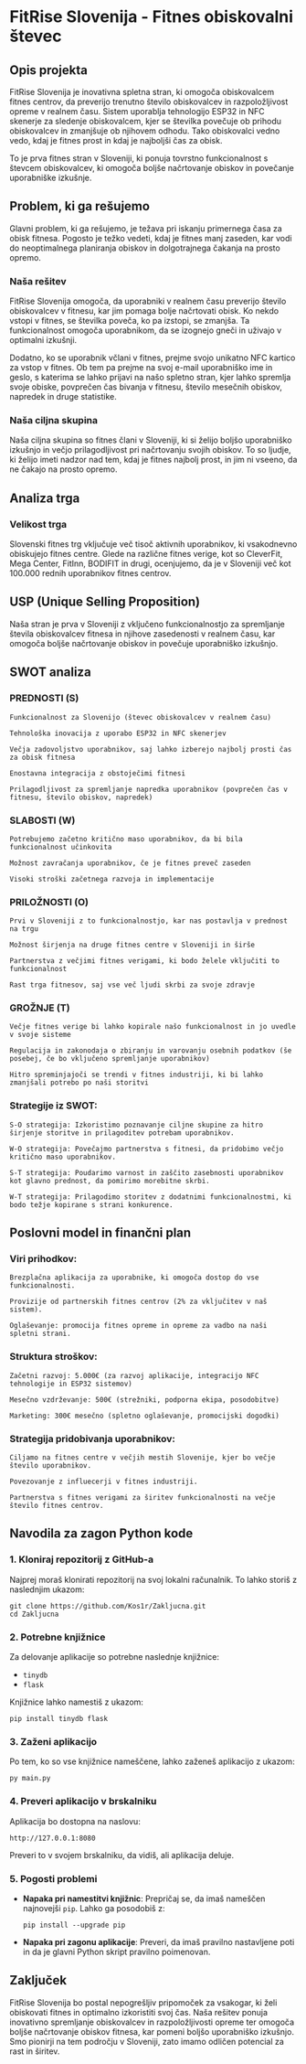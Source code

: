 # FitRise Slovenija - Fitnes obiskovalni števec
## Opis projekta

FitRise Slovenija je inovativna spletna stran, ki omogoča obiskovalcem fitnes centrov, da preverijo trenutno število obiskovalcev in razpoložljivost opreme v realnem času. Sistem uporablja tehnologijo ESP32 in NFC skenerje za sledenje obiskovalcem, kjer se številka povečuje ob prihodu obiskovalcev in zmanjšuje ob njihovem odhodu. Tako obiskovalci vedno vedo, kdaj je fitnes prost in kdaj je najboljši čas za obisk.

To je prva fitnes stran v Sloveniji, ki ponuja tovrstno funkcionalnost s števcem obiskovalcev, ki omogoča boljše načrtovanje obiskov in povečanje uporabniške izkušnje.
## Problem, ki ga rešujemo

Glavni problem, ki ga rešujemo, je težava pri iskanju primernega časa za obisk fitnesa. Pogosto je težko vedeti, kdaj je fitnes manj zaseden, kar vodi do neoptimalnega planiranja obiskov in dolgotrajnega čakanja na prosto opremo.
### Naša rešitev

FitRise Slovenija omogoča, da uporabniki v realnem času preverijo število obiskovalcev v fitnesu, kar jim pomaga bolje načrtovati obisk. Ko nekdo vstopi v fitnes, se številka poveča, ko pa izstopi, se zmanjša. Ta funkcionalnost omogoča uporabnikom, da se izognejo gneči in uživajo v optimalni izkušnji.

Dodatno, ko se uporabnik včlani v fitnes, prejme svojo unikatno NFC kartico za vstop v fitnes. Ob tem pa prejme na svoj e-mail uporabniško ime in geslo, s katerima se lahko prijavi na našo spletno stran, kjer lahko spremlja svoje obiske, povprečen čas bivanja v fitnesu, število mesečnih obiskov, napredek in druge statistike.
### Naša ciljna skupina

Naša ciljna skupina so fitnes člani v Sloveniji, ki si želijo boljšo uporabniško izkušnjo in večjo prilagodljivost pri načrtovanju svojih obiskov. To so ljudje, ki želijo imeti nadzor nad tem, kdaj je fitnes najbolj prost, in jim ni vseeno, da ne čakajo na prosto opremo.
## Analiza trga
### Velikost trga

Slovenski fitnes trg vključuje več tisoč aktivnih uporabnikov, ki vsakodnevno obiskujejo fitnes centre. Glede na različne fitnes verige, kot so CleverFit, Mega Center, FitInn, BODIFIT in drugi, ocenjujemo, da je v Sloveniji več kot 100.000 rednih uporabnikov fitnes centrov.

## USP (Unique Selling Proposition)

Naša stran je prva v Sloveniji z vključeno funkcionalnostjo za spremljanje števila obiskovalcev fitnesa in njihove zasedenosti v realnem času, kar omogoča boljše načrtovanje obiskov in povečuje uporabniško izkušnjo.
## SWOT analiza
### PREDNOSTI (S)

    Funkcionalnost za Slovenijo (števec obiskovalcev v realnem času)

    Tehnološka inovacija z uporabo ESP32 in NFC skenerjev

    Večja zadovoljstvo uporabnikov, saj lahko izberejo najbolj prosti čas za obisk fitnesa

    Enostavna integracija z obstoječimi fitnesi

    Prilagodljivost za spremljanje napredka uporabnikov (povprečen čas v fitnesu, število obiskov, napredek)

### SLABOSTI (W)

    Potrebujemo začetno kritično maso uporabnikov, da bi bila funkcionalnost učinkovita

    Možnost zavračanja uporabnikov, če je fitnes preveč zaseden

    Visoki stroški začetnega razvoja in implementacije

### PRILOŽNOSTI (O)

    Prvi v Sloveniji z to funkcionalnostjo, kar nas postavlja v prednost na trgu

    Možnost širjenja na druge fitnes centre v Sloveniji in širše

    Partnerstva z večjimi fitnes verigami, ki bodo želele vključiti to funkcionalnost

    Rast trga fitnesov, saj vse več ljudi skrbi za svoje zdravje

### GROŽNJE (T)

    Večje fitnes verige bi lahko kopirale našo funkcionalnost in jo uvedle v svoje sisteme

    Regulacija in zakonodaja o zbiranju in varovanju osebnih podatkov (še posebej, če bo vključeno spremljanje uporabnikov)

    Hitro spreminjajoči se trendi v fitnes industriji, ki bi lahko zmanjšali potrebo po naši storitvi

### Strategije iz SWOT:

    S-O strategija: Izkoristimo poznavanje ciljne skupine za hitro širjenje storitve in prilagoditev potrebam uporabnikov.

    W-O strategija: Povečajmo partnerstva s fitnesi, da pridobimo večjo kritično maso uporabnikov.

    S-T strategija: Poudarimo varnost in zaščito zasebnosti uporabnikov kot glavno prednost, da pomirimo morebitne skrbi.

    W-T strategija: Prilagodimo storitev z dodatnimi funkcionalnostmi, ki bodo težje kopirane s strani konkurence.

## Poslovni model in finančni plan
### Viri prihodkov:

    Brezplačna aplikacija za uporabnike, ki omogoča dostop do vse funkcionalnosti.

    Provizije od partnerskih fitnes centrov (2% za vključitev v naš sistem).

    Oglaševanje: promocija fitnes opreme in opreme za vadbo na naši spletni strani.

### Struktura stroškov:

    Začetni razvoj: 5.000€ (za razvoj aplikacije, integracijo NFC tehnologije in ESP32 sistemov)

    Mesečno vzdrževanje: 500€ (strežniki, podporna ekipa, posodobitve)

    Marketing: 300€ mesečno (spletno oglaševanje, promocijski dogodki)

### Strategija pridobivanja uporabnikov:

    Ciljamo na fitnes centre v večjih mestih Slovenije, kjer bo večje število uporabnikov.

    Povezovanje z influecerji v fitnes industriji.

    Partnerstva s fitnes verigami za širitev funkcionalnosti na večje število fitnes centrov.

## Navodila za zagon Python kode

### 1. Kloniraj repozitorij z GitHub-a

Najprej moraš klonirati repozitorij na svoj lokalni računalnik. To lahko storiš z naslednjim ukazom:

```
git clone https://github.com/Kos1r/Zakljucna.git
cd Zakljucna
```

### 2. Potrebne knjižnice

Za delovanje aplikacije so potrebne naslednje knjižnice:

- `tinydb`
- `flask`

Knjižnice lahko namestiš z ukazom:

```
pip install tinydb flask
```

### 3. Zaženi aplikacijo

Po tem, ko so vse knjižnice nameščene, lahko zaženeš aplikacijo z ukazom:

```
py main.py
```

### 4. Preveri aplikacijo v brskalniku

Aplikacija bo dostopna na naslovu:

```
http://127.0.0.1:8080
```

Preveri to v svojem brskalniku, da vidiš, ali aplikacija deluje.

### 5. Pogosti problemi

- **Napaka pri namestitvi knjižnic**: Prepričaj se, da imaš nameščen najnovejši `pip`. Lahko ga posodobiš z:

  ```
  pip install --upgrade pip
  ```

- **Napaka pri zagonu aplikacije**: Preveri, da imaš pravilno nastavljene poti in da je glavni Python skript pravilno poimenovan.

## Zaključek

FitRise Slovenija bo postal nepogrešljiv pripomoček za vsakogar, ki želi obiskovati fitnes in optimalno izkoristiti svoj čas. Naša rešitev ponuja inovativno spremljanje obiskovalcev in razpoložljivosti opreme ter omogoča boljše načrtovanje obiskov fitnesa, kar pomeni boljšo uporabniško izkušnjo. Smo pionirji na tem področju v Sloveniji, zato imamo odličen potencial za rast in širitev.

